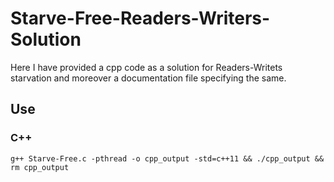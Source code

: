 # Starve-Free-Readers-Writers-Solution
Here I have provided a cpp code as a solution for Readers-Writets starvation and moreover a documentation file specifying the same.

## Use

### C++
`g++ Starve-Free.c -pthread -o cpp_output -std=c++11 && ./cpp_output && rm cpp_output`
